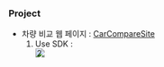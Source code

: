 ### Project

* 차량 비교 웹 페이지 : [CarCompareSite](https://github.com/Irwin-Kr/CarCompareSite)
  1. Use SDK :   
     <img align="left" src="https://img.shields.io/badge/IntelliJ IDEA-000000?style=flat&logo=intellijidea&logoColor=white"/>
     <!-- <img src="https://img.shields.io/badge/아이콘내용-바탕색?style=flat&logo=로고이름&logoColor=white"/> -->   
  3.

<!--
**Irwin-Kr/Irwin-Kr** is a ✨ _special_ ✨ repository because its `README.md` (this file) appears on your GitHub profile.

Here are some ideas to get you started:

- 🔭 I’m currently working on ...
- 🌱 I’m currently learning ...
- 👯 I’m looking to collaborate on ...
- 🤔 I’m looking for help with ...
- 💬 Ask me about ...
- 📫 How to reach me: ...
- 😄 Pronouns: ...
- ⚡ Fun fact: ...
-->
